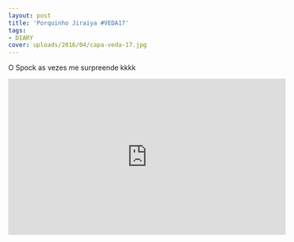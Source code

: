 ```yaml
---
layout: post
title: 'Porquinho Jiraiya #VEDA17'
tags:
- DIARY
cover: uploads/2016/04/capa-veda-17.jpg
---
```


O Spock as vezes me surpreende kkkk

<iframe width="560" height="315" src="https://www.youtube.com/embed/85gejBOjGdU" frameborder="0" allowfullscreen></iframe>
